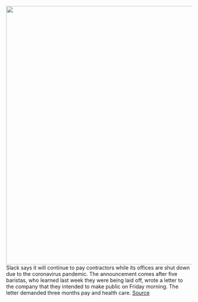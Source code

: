 <img src='https://cdn.vox-cdn.com/thumbor/EeLNmO9iU37Q95p70MslT8i3HvU=/0x0:2040x1360/1200x800/filters:focal(857x517:1183x843)/cdn.vox-cdn.com/uploads/chorus_image/image/66494717/acastro_190412_1777_slack_0003.0.jpg' width='700px' /><br/>
Slack says it will continue to pay contractors while its offices are shut down due to the coronavirus pandemic. The announcement comes after five baristas, who learned last week they were being laid off, wrote a letter to the company that they intended to make public on Friday morning. The letter demanded three months pay and health care.
<a href='https://www.theverge.com/2020/3/12/21177319/slack-paying-contractors-after-laid-off-baristas-send-letter'> Source <a/>
